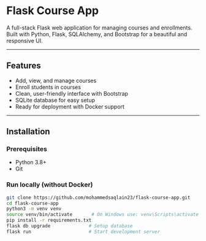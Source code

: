 # Flask Course App

A full-stack Flask web application for managing courses and enrollments.  
Built with Python, Flask, SQLAlchemy, and Bootstrap for a beautiful and responsive UI.

---

## Features

- Add, view, and manage courses  
- Enroll students in courses  
- Clean, user-friendly interface with Bootstrap  
- SQLite database for easy setup  
- Ready for deployment with Docker support  

---

## Installation

### Prerequisites

- Python 3.8+  
- Git  

### Run locally (without Docker)

```bash
git clone https://github.com/mohammedsaqlain23/flask-course-app.git
cd flask-course-app
python3 -m venv venv
source venv/bin/activate       # On Windows use: venv\Scripts\activate
pip install -r requirements.txt
flask db upgrade              # Setup database
flask run                     # Start development server
